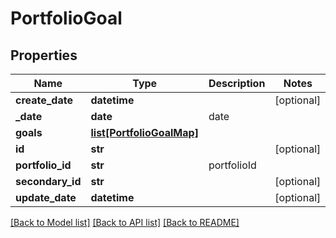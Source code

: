 # PortfolioGoal

## Properties
Name | Type | Description | Notes
------------ | ------------- | ------------- | -------------
**create_date** | **datetime** |  | [optional] 
**_date** | **date** | date | 
**goals** | [**list[PortfolioGoalMap]**](PortfolioGoalMap.md) |  | 
**id** | **str** |  | [optional] 
**portfolio_id** | **str** | portfolioId | 
**secondary_id** | **str** |  | [optional] 
**update_date** | **datetime** |  | [optional] 

[[Back to Model list]](../README.md#documentation-for-models) [[Back to API list]](../README.md#documentation-for-api-endpoints) [[Back to README]](../README.md)


